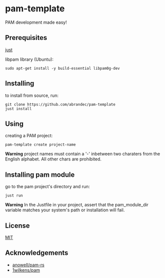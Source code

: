 # pam-template
PAM development made easy!

## Prerequisites
[just](https://github.com/casey/just)

libpam library (Ubuntu):
```
sudo apt-get install -y build-essential libpam0g-dev
```

## Installing
to install from source, run:
```
git clone https://github.com/abrandec/pam-template
just install
```

## Using
creating a PAM project:
```
pam-template create project-name
```
**Warning**
project names must contain a '-' inbetween two charaters from the English alphabet.  All other chars are prohibited.

## Installing pam module
go to the pam project's directory and run:
```
just run
```
**Warning**
In the Justfile in your project, assert that the pam_module_dir variable matches your system's path  or installation will fail.

## License

[MIT](https://github.com/abrandec/pam-rust-template/blob/master/LICENSE)

## Acknowledgements
- [anowell/pam-rs](https://github.com/anowell/pam-rs)
- [1wilkens/pam](https://github.com/1wilkens/pam)
